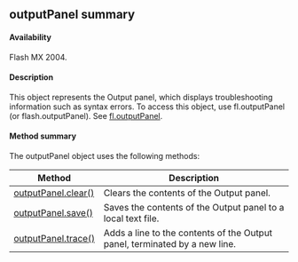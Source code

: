 ## outputPanel summary

#### Availability

Flash MX 2004.

#### Description

This object represents the Output panel, which displays troubleshooting information such as syntax errors. To access this object, use fl.outputPanel (or flash.outputPanel). See [fl.outputPanel](../flash_object_(fl)/fl47.md).

#### Method summary

The outputPanel object uses the following methods:

| **Method** | **Description** |
| --- | --- |
| [outputPanel.clear()](../outputPanel_object/outputPanel.md) | Clears the contents of the Output panel. |
| [outputPanel.save()](../outputPanel_object/outputPane1.md) | Saves the contents of the Output panel to a local text file. |
| [outputPanel.trace()](../outputPanel_object/outputPane2.md) | Adds a line to the contents of the Output panel, terminated by a new line. |
